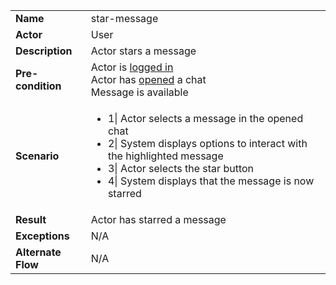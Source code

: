<table>
    <tr>
        <td>
            <strong>Name</strong>
        </td>
        <td>
            star-message
        </td>
    </tr>
    <tr>
        <td>
            <strong>Actor</strong>
        </td>
        <td>
            User
        </td>
    </tr>
    <tr>
        <td>
            <strong>Description</strong>            
        </td>
        <td>
            Actor stars a message
        </td>
    </tr>
    <tr>
        <td>
            <strong>Pre-condition</strong>
        </td>
        <td>
            Actor is 
            <a href="login.md">
            logged in
            </a> <br>Actor has <a href="open-cat">opened</a> a chat
            <br>Message is available
        </td>
    </tr>
    <tr>
        <td>
            <strong>Scenario</strong>
        </td>
        <td>
            <ul>
                <li>1|
                    Actor selects a message in the opened chat
                </li>
                <li>
                    2| System displays options to interact with the highlighted message
                </li>
                <li>
                    3| Actor selects the star button
                </li>
                <li>
                    4| System displays that the message is now starred
                </li>
            </ul>
        </td>
    </tr>
    <tr>
        <td>
            <strong>Result</strong>
        </td>
        <td>
            Actor has starred a message
        </td>
    </tr>
    <tr>
        <td>
            <strong>Exceptions</strong>
        </td>
        <td>
        N/A
        </td>
    </tr>
    <td>
                <strong>Alternate Flow</strong>
            </td>
            <td>
            N/A
            </td>      
</table>

